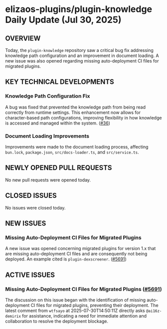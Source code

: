 # elizaos-plugins/plugin-knowledge Daily Update (Jul 30, 2025)

## OVERVIEW

Today, the `plugin-knowledge` repository saw a critical bug fix addressing knowledge path configuration and an improvement in document loading. A new issue was also opened regarding missing auto-deployment CI files for migrated plugins.

## KEY TECHNICAL DEVELOPMENTS

### Knowledge Path Configuration Fix

A bug was fixed that prevented the knowledge path from being read correctly from runtime settings. This enhancement now allows for character-based path configurations, improving flexibility in how knowledge is accessed and managed within the system. ([#36](https://github.com/elizaos-plugins/plugin-knowledge/pull/36))

### Document Loading Improvements

Improvements were made to the document loading process, affecting `bun.lock`, `package.json`, `src/docs-loader.ts`, and `src/service.ts`.

## NEWLY OPENED PULL REQUESTS

No new pull requests were opened today.

## CLOSED ISSUES

No issues were closed today.

## NEW ISSUES

### Missing Auto-Deployment CI Files for Migrated Plugins

A new issue was opened concerning migrated plugins for version 1.x that are missing auto-deployment CI files and are consequently not being deployed. An example cited is `plugin-dexscreener`. ([#5691](https://github.com/elizaos-plugins/plugin-knowledge/issues/5691))

## ACTIVE ISSUES

### Missing Auto-Deployment CI Files for Migrated Plugins ([#5691](https://github.com/elizaos-plugins/plugin-knowledge/issues/5691))

The discussion on this issue began with the identification of missing auto-deployment CI files for migrated plugins, preventing their deployment. The latest comment from `wtfsayo` at 2025-07-30T14:50:11Z directly asks `@ai16z-demirix` for assistance, indicating a need for immediate attention and collaboration to resolve the deployment blockage.